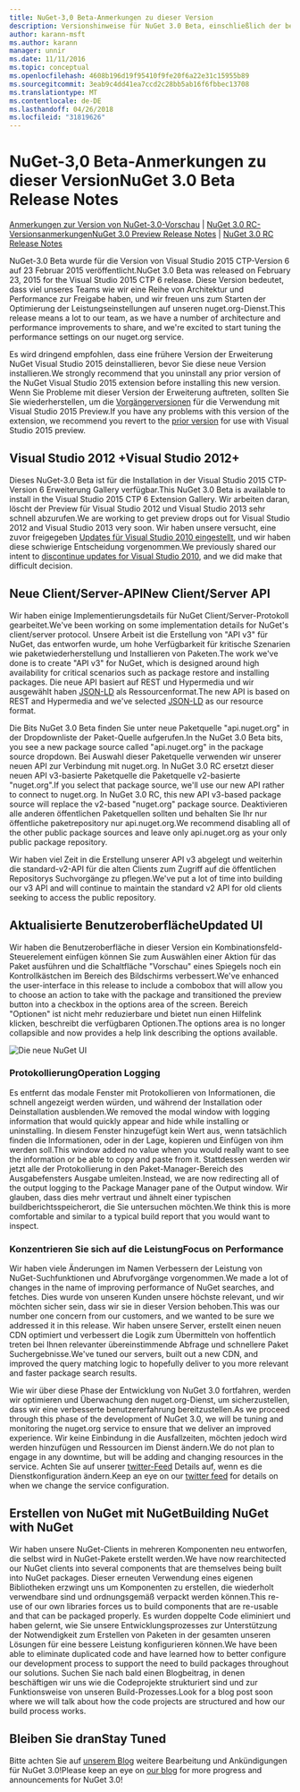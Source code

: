 ```yaml
---
title: NuGet-3,0 Beta-Anmerkungen zu dieser Version
description: Versionshinweise für NuGet 3.0 Beta, einschließlich der bekannten Probleme, Fehlerbehebungen, Funktionen und Archivierung von dcrs Design.
author: karann-msft
ms.author: karann
manager: unnir
ms.date: 11/11/2016
ms.topic: conceptual
ms.openlocfilehash: 4608b196d19f95410f9fe20f6a22e31c15955b89
ms.sourcegitcommit: 3eab9c4dd41ea7ccd2c28bb5ab16f6fbbec13708
ms.translationtype: MT
ms.contentlocale: de-DE
ms.lasthandoff: 04/26/2018
ms.locfileid: "31819626"
---
```

# <a name="nuget-30-beta-release-notes"></a><span data-ttu-id="99451-103">NuGet-3,0 Beta-Anmerkungen zu dieser Version</span><span class="sxs-lookup"><span data-stu-id="99451-103">NuGet 3.0 Beta Release Notes</span></span>

<span data-ttu-id="99451-104">[Anmerkungen zur Version von NuGet-3.0-Vorschau](../release-notes/nuget-3.0-preview.md) | [NuGet 3.0 RC-Versionsanmerkungen](../release-notes/nuget-3.0-rc.md)</span><span class="sxs-lookup"><span data-stu-id="99451-104">[NuGet 3.0 Preview Release Notes](../release-notes/nuget-3.0-preview.md) | [NuGet 3.0 RC Release Notes](../release-notes/nuget-3.0-rc.md)</span></span>

<span data-ttu-id="99451-105">NuGet-3.0 Beta wurde für die Version von Visual Studio 2015 CTP-Version 6 auf 23 Februar 2015 veröffentlicht.</span><span class="sxs-lookup"><span data-stu-id="99451-105">NuGet 3.0 Beta was released on February 23, 2015 for the Visual Studio 2015 CTP 6 release.</span></span> <span data-ttu-id="99451-106">Diese Version bedeutet, dass viel unseres Teams wie wir eine Reihe von Architektur und Performance zur Freigabe haben, und wir freuen uns zum Starten der Optimierung der Leistungseinstellungen auf unseren nuget.org-Dienst.</span><span class="sxs-lookup"><span data-stu-id="99451-106">This release means a lot to our team, as we have a number of architecture and performance improvements to share, and we're excited to start tuning the performance settings on our nuget.org service.</span></span>

<span data-ttu-id="99451-107">Es wird dringend empfohlen, dass eine frühere Version der Erweiterung NuGet Visual Studio 2015 deinstallieren, bevor Sie diese neue Version installieren.</span><span class="sxs-lookup"><span data-stu-id="99451-107">We strongly recommend that you uninstall any prior version of the NuGet Visual Studio 2015 extension before installing this new version.</span></span>  <span data-ttu-id="99451-108">Wenn Sie Probleme mit dieser Version der Erweiterung auftreten, sollten Sie Sie wiederherstellen, um die [Vorgängerversionen](http://nuget.codeplex.com/downloads/get/909582) für die Verwendung mit Visual Studio 2015 Preview.</span><span class="sxs-lookup"><span data-stu-id="99451-108">If you have any problems with this version of the extension, we recommend you revert to the [prior version](http://nuget.codeplex.com/downloads/get/909582) for use with Visual Studio 2015 preview.</span></span>

## <a name="visual-studio-2012"></a><span data-ttu-id="99451-109">Visual Studio 2012 +</span><span class="sxs-lookup"><span data-stu-id="99451-109">Visual Studio 2012+</span></span>

<span data-ttu-id="99451-110">Dieses NuGet-3.0 Beta ist für die Installation in der Visual Studio 2015 CTP-Version 6 Erweiterung Gallery verfügbar.</span><span class="sxs-lookup"><span data-stu-id="99451-110">This NuGet 3.0 Beta is available to install in the Visual Studio 2015 CTP 6 Extension Gallery.</span></span> <span data-ttu-id="99451-111">Wir arbeiten daran, löscht der Preview für Visual Studio 2012 und Visual Studio 2013 sehr schnell abzurufen.</span><span class="sxs-lookup"><span data-stu-id="99451-111">We are working to get preview drops out for Visual Studio 2012 and Visual Studio 2013 very soon.</span></span> <span data-ttu-id="99451-112">Wir haben unsere versucht, eine zuvor freigegeben [Updates für Visual Studio 2010 eingestellt](http://blog.nuget.org/20141002/visual-studio-2010.html), und wir haben diese schwierige Entscheidung vorgenommen.</span><span class="sxs-lookup"><span data-stu-id="99451-112">We previously shared our intent to [discontinue updates for Visual Studio 2010](http://blog.nuget.org/20141002/visual-studio-2010.html), and we did make that difficult decision.</span></span>

## <a name="new-clientserver-api"></a><span data-ttu-id="99451-113">Neue Client/Server-API</span><span class="sxs-lookup"><span data-stu-id="99451-113">New Client/Server API</span></span>

<span data-ttu-id="99451-114">Wir haben einige Implementierungsdetails für NuGet Client/Server-Protokoll gearbeitet.</span><span class="sxs-lookup"><span data-stu-id="99451-114">We've been working on some implementation details for NuGet's client/server protocol.</span></span> <span data-ttu-id="99451-115">Unsere Arbeit ist die Erstellung von "API v3" für NuGet, das entworfen wurde, um hohe Verfügbarkeit für kritische Szenarien wie paketwiederherstellung und Installieren von Paketen.</span><span class="sxs-lookup"><span data-stu-id="99451-115">The work we've done is to create "API v3" for NuGet, which is designed around high availability for critical scenarios such as package restore and installing packages.</span></span> <span data-ttu-id="99451-116">Die neue API basiert auf REST und Hypermedia und wir ausgewählt haben [JSON-LD](http://json-ld.org) als Ressourcenformat.</span><span class="sxs-lookup"><span data-stu-id="99451-116">The new API is based on REST and Hypermedia and we've selected [JSON-LD](http://json-ld.org) as our resource format.</span></span>

<span data-ttu-id="99451-117">Die Bits NuGet 3.0 Beta finden Sie unter neue Paketquelle "api.nuget.org" in der Dropdownliste der Paket-Quelle aufgerufen.</span><span class="sxs-lookup"><span data-stu-id="99451-117">In the NuGet 3.0 Beta bits, you see a new package source called "api.nuget.org" in the package source dropdown.</span></span>   <span data-ttu-id="99451-118">Bei Auswahl dieser Paketquelle verwenden wir unserer neuen API zur Verbindung mit nuget.org. In NuGet 3.0 RC ersetzt dieser neuen API v3-basierte Paketquelle die Paketquelle v2-basierte "nuget.org".</span><span class="sxs-lookup"><span data-stu-id="99451-118">If you select that package source, we'll use our new API rather to connect to nuget.org. In NuGet 3.0 RC, this new API v3-based package source will replace the v2-based "nuget.org" package source.</span></span>  <span data-ttu-id="99451-119">Deaktivieren alle anderen öffentlichen Paketquellen sollten und behalten Sie Ihr nur öffentliche paketrepository nur api.nuget.org.</span><span class="sxs-lookup"><span data-stu-id="99451-119">We recommend disabling all of the other public package sources and leave only api.nuget.org as your only public package repository.</span></span>

<span data-ttu-id="99451-120">Wir haben viel Zeit in die Erstellung unserer API v3 abgelegt und weiterhin die standard-v2-API für die alten Clients zum Zugriff auf die öffentlichen Repositorys Suchvorgänge zu pflegen.</span><span class="sxs-lookup"><span data-stu-id="99451-120">We've put a lot of time into building our v3 API and will continue to maintain the standard v2 API for old clients seeking to access the public repository.</span></span>

## <a name="updated-ui"></a><span data-ttu-id="99451-121">Aktualisierte Benutzeroberfläche</span><span class="sxs-lookup"><span data-stu-id="99451-121">Updated UI</span></span>

<span data-ttu-id="99451-122">Wir haben die Benutzeroberfläche in dieser Version ein Kombinationsfeld-Steuerelement einfügen können Sie zum Auswählen einer Aktion für das Paket ausführen und die Schaltfläche "Vorschau" eines Spiegels noch ein Kontrollkästchen im Bereich des Bildschirms verbessert.</span><span class="sxs-lookup"><span data-stu-id="99451-122">We've enhanced the user-interface in this release to include a combobox that will allow you to choose an action to take with the package and transitioned the preview button into a checkbox in the options area of the screen.</span></span>  <span data-ttu-id="99451-123">Bereich "Optionen" ist nicht mehr reduzierbare und bietet nun einen Hilfelink klicken, beschreibt die verfügbaren Optionen.</span><span class="sxs-lookup"><span data-stu-id="99451-123">The options area is no longer collapsible and now provides a help link describing the options available.</span></span>

![Die neue NuGet UI](./media/NuGet-3.0-Beta/updated-ui.png)


### <a name="operation-logging"></a><span data-ttu-id="99451-125">Protokollierung</span><span class="sxs-lookup"><span data-stu-id="99451-125">Operation Logging</span></span>

<span data-ttu-id="99451-126">Es entfernt das modale Fenster mit Protokollieren von Informationen, die schnell angezeigt werden würden, und während der Installation oder Deinstallation ausblenden.</span><span class="sxs-lookup"><span data-stu-id="99451-126">We removed the modal window with logging information that would quickly appear and hide while installing or uninstalling.</span></span>  <span data-ttu-id="99451-127">In diesem Fenster hinzugefügt kein Wert aus, wenn tatsächlich finden die Informationen, oder in der Lage, kopieren und Einfügen von ihm werden soll.</span><span class="sxs-lookup"><span data-stu-id="99451-127">This window added no value when you would really want to see the information or be able to copy and paste from it.</span></span>  <span data-ttu-id="99451-128">Stattdessen werden wir jetzt alle der Protokollierung in den Paket-Manager-Bereich des Ausgabefensters Ausgabe umleiten.</span><span class="sxs-lookup"><span data-stu-id="99451-128">Instead, we are now redirecting all of the output logging to the Package Manager pane of the Output window.</span></span>  <span data-ttu-id="99451-129">Wir glauben, dass dies mehr vertraut und ähnelt einer typischen buildberichtsspeicherort, die Sie untersuchen möchten.</span><span class="sxs-lookup"><span data-stu-id="99451-129">We think this is more comfortable and similar to a typical build report that you would want to inspect.</span></span>


### <a name="focus-on-performance"></a><span data-ttu-id="99451-130">Konzentrieren Sie sich auf die Leistung</span><span class="sxs-lookup"><span data-stu-id="99451-130">Focus on Performance</span></span>

<span data-ttu-id="99451-131">Wir haben viele Änderungen im Namen Verbessern der Leistung von NuGet-Suchfunktionen und Abrufvorgänge vorgenommen.</span><span class="sxs-lookup"><span data-stu-id="99451-131">We made a lot of changes in the name of improving performance of NuGet searches, and fetches.</span></span>  <span data-ttu-id="99451-132">Dies wurde von unseren Kunden unsere höchste relevant, und wir möchten sicher sein, dass wir sie in dieser Version behoben.</span><span class="sxs-lookup"><span data-stu-id="99451-132">This was our number one concern from our customers, and we wanted to be sure we addressed it in this release.</span></span>  <span data-ttu-id="99451-133">Wir haben unsere Server, erstellt einen neuen CDN optimiert und verbessert die Logik zum Übermitteln von hoffentlich treten bei Ihnen relevanter übereinstimmende Abfrage und schnellere Paket Suchergebnisse.</span><span class="sxs-lookup"><span data-stu-id="99451-133">We've tuned our servers, built out a new CDN, and improved the query matching logic to hopefully deliver to you more relevant and faster package search results.</span></span>

<span data-ttu-id="99451-134">Wie wir über diese Phase der Entwicklung von NuGet 3.0 fortfahren, werden wir optimieren und Überwachung den nuget.org-Dienst, um sicherzustellen, dass wir eine verbesserte benutzererfahrung bereitzustellen.</span><span class="sxs-lookup"><span data-stu-id="99451-134">As we proceed through this phase of the development of NuGet 3.0, we will be tuning and monitoring the nuget.org service to ensure that we deliver an improved experience.</span></span>  <span data-ttu-id="99451-135">Wir keine Einbindung in die Ausfallzeiten, möchten jedoch wird werden hinzufügen und Ressourcen im Dienst ändern.</span><span class="sxs-lookup"><span data-stu-id="99451-135">We do not plan to engage in any downtime, but will be adding and changing resources in the service.</span></span>  <span data-ttu-id="99451-136">Achten Sie auf unserer [twitter-Feed](http://twitter.com/nuget) Details auf, wenn es die Dienstkonfiguration ändern.</span><span class="sxs-lookup"><span data-stu-id="99451-136">Keep an eye on our [twitter feed](http://twitter.com/nuget) for details on when we change the service configuration.</span></span>

## <a name="building-nuget-with-nuget"></a><span data-ttu-id="99451-137">Erstellen von NuGet mit NuGet</span><span class="sxs-lookup"><span data-stu-id="99451-137">Building NuGet with NuGet</span></span>

<span data-ttu-id="99451-138">Wir haben unsere NuGet-Clients in mehreren Komponenten neu entworfen, die selbst wird in NuGet-Pakete erstellt werden.</span><span class="sxs-lookup"><span data-stu-id="99451-138">We have now rearchitected our NuGet clients into several components that are themselves being built into NuGet packages.</span></span> <span data-ttu-id="99451-139">Dieser erneuten Verwendung eines eigenen Bibliotheken erzwingt uns um Komponenten zu erstellen, die wiederholt verwendbare sind und ordnungsgemäß verpackt werden können.</span><span class="sxs-lookup"><span data-stu-id="99451-139">This re-use of our own libraries forces us to build components that are re-usable and that can be packaged properly.</span></span>  <span data-ttu-id="99451-140">Es wurden doppelte Code eliminiert und haben gelernt, wie Sie unsere Entwicklungsprozesses zur Unterstützung der Notwendigkeit zum Erstellen von Paketen in der gesamten unseren Lösungen für eine bessere Leistung konfigurieren können.</span><span class="sxs-lookup"><span data-stu-id="99451-140">We have been able to eliminate duplicated code and have learned how to better configure our development process to support the need to build packages throughout our solutions.</span></span>  <span data-ttu-id="99451-141">Suchen Sie nach bald einen Blogbeitrag, in denen beschäftigen wir uns wie die Codeprojekte strukturiert sind und zur Funktionsweise von unseren Build-Prozesses.</span><span class="sxs-lookup"><span data-stu-id="99451-141">Look for a blog post soon where we will talk about how the code projects are structured and how our build process works.</span></span>

## <a name="stay-tuned"></a><span data-ttu-id="99451-142">Bleiben Sie dran</span><span class="sxs-lookup"><span data-stu-id="99451-142">Stay Tuned</span></span>

<span data-ttu-id="99451-143">Bitte achten Sie auf [unserem Blog](http://blog.nuget.org) weitere Bearbeitung und Ankündigungen für NuGet 3.0!</span><span class="sxs-lookup"><span data-stu-id="99451-143">Please keep an eye on [our blog](http://blog.nuget.org) for more progress and announcements for NuGet 3.0!</span></span>
